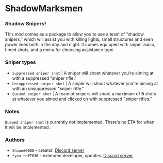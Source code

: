 # ShadowMarksmen

### Shadow Snipers!
This mod comes as a package to allow you to use a team of "shadow snipers," which will assist you with killing lights, small structures and even power lines both in the day and night. It comes equipped with sniper audio, timed shots, and a menu for choosing assistance type.

### Sniper types
- `Suppressed sniper shot` | A sniper will shoot whatever you're aiming at with a suppressed "sniper rifle."
- `Unsuppressed sniper shot` | A sniper will shoot whatever you're aiming at with an unsuppressed "sniper rifle."
- `Queued sniper shot` | A team of snipers will shoot a maximum of **5** shots at whatever you aimed and clicked on with suppressed "sniper rifles."

### Notes
`Queued sniper shot` is currently not implemented. There's no ETA for when it will be implemented.

### Authors
- `Shawn#0008` - creator. [Discord server](https://discord.gg/M9n69nPpse)
- `*you're#7036` - extended developer, updates. [Discord server](https://discord.gg/U2PMT6b)
